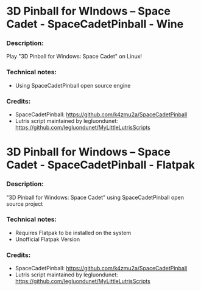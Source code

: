 # 3D Pinball for WIndows – Space Cadet - SpaceCadetPinball - Wine
### Description:
Play "3D Pinball for Windows: Space Cadet" on Linux!
### Technical notes:
- Using SpaceCadetPinball open source engine
### Credits:
- SpaceCadetPinball: https://github.com/k4zmu2a/SpaceCadetPinball
- Lutris script maintained by legluondunet: https://github.com/legluondunet/MyLittleLutrisScripts

# 3D Pinball for Windows – Space Cadet - SpaceCadetPinball - Flatpak
### Description:
"3D Pinball for Windows: Space Cadet" using SpaceCadetPinball open source project
### Technical notes:
- Requires Flatpak to be installed on the system
- Unofficial Flatpak Version
### Credits:
- SpaceCadetPinball: https://github.com/k4zmu2a/SpaceCadetPinball
- Lutris script maintained by legluondunet: https://github.com/legluondunet/MyLittleLutrisScripts
